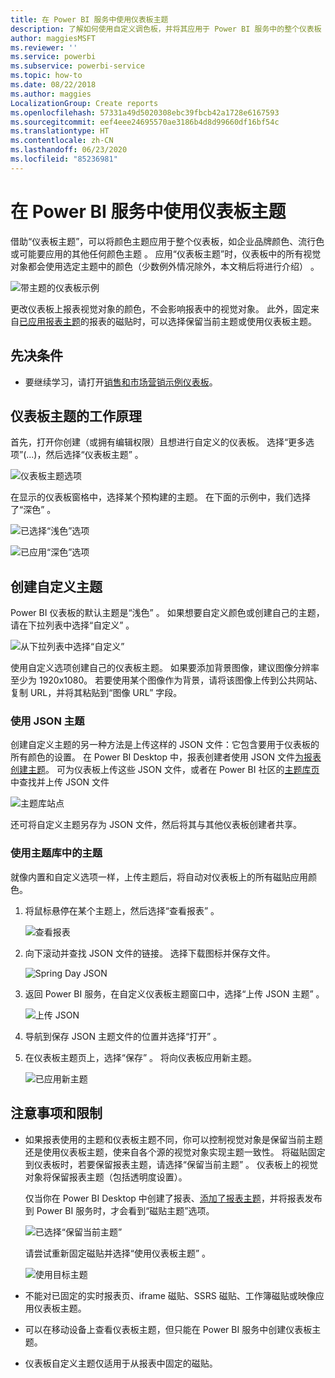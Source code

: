 ```yaml
---
title: 在 Power BI 服务中使用仪表板主题
description: 了解如何使用自定义调色板，并将其应用于 Power BI 服务中的整个仪表板
author: maggiesMSFT
ms.reviewer: ''
ms.service: powerbi
ms.subservice: powerbi-service
ms.topic: how-to
ms.date: 08/22/2018
ms.author: maggies
LocalizationGroup: Create reports
ms.openlocfilehash: 57331a49d5020308ebc39fbcb42a1728e6167593
ms.sourcegitcommit: eef4eee24695570ae3186b4d8d99660df16bf54c
ms.translationtype: HT
ms.contentlocale: zh-CN
ms.lasthandoff: 06/23/2020
ms.locfileid: "85236981"
---
```

# <a name="use-dashboard-themes-in-power-bi-service"></a>在 Power BI 服务中使用仪表板主题
借助“仪表板主题”，可以将颜色主题应用于整个仪表板，如企业品牌颜色、流行色或可能要应用的其他任何颜色主题  。 应用“仪表板主题”时，仪表板中的所有视觉对象都会使用选定主题中的颜色（少数例外情况除外，本文稍后将进行介绍）  。

![带主题的仪表板示例](media/service-dashboard-themes/power-bi-full-dashboard-theme.png)

更改仪表板上报表视觉对象的颜色，不会影响报表中的视觉对象。 此外，固定来自[已应用报表主题](desktop-report-themes.md)的报表的磁贴时，可以选择保留当前主题或使用仪表板主题。


## <a name="prerequisites"></a>先决条件
* 要继续学习，请打开[销售和市场营销示例仪表板](sample-datasets.md)。


## <a name="how-dashboard-themes-work"></a>仪表板主题的工作原理
首先，打开你创建（或拥有编辑权限）且想进行自定义的仪表板。 选择“更多选项”(...)，然后选择“仪表板主题”   。 

![仪表板主题选项](media/service-dashboard-themes/power-bi-dashboard-theme.png)

在显示的仪表板窗格中，选择某个预构建的主题。  在下面的示例中，我们选择了“深色”  。

![已选择“浅色”选项](media/service-dashboard-themes/power-bi-theme-menu.png)

![已应用“深色”选项](media/service-dashboard-themes/power-bi-theme-dark.png)

## <a name="create-a-custom-theme"></a>创建自定义主题

Power BI 仪表板的默认主题是“浅色”  。 如果想要自定义颜色或创建自己的主题，请在下拉列表中选择“自定义”  。 

![从下拉列表中选择“自定义”](media/service-dashboard-themes/power-bi-theme-custom.png)

使用自定义选项创建自己的仪表板主题。 如果要添加背景图像，建议图像分辨率至少为 1920x1080。 若要使用某个图像作为背景，请将该图像上传到公共网站、复制 URL，并将其粘贴到“图像 URL”  字段。 

### <a name="using-json-themes"></a>使用 JSON 主题
创建自定义主题的另一种方法是上传这样的 JSON 文件：它包含要用于仪表板的所有颜色的设置。 在 Power BI Desktop 中，报表创建者使用 JSON 文件[为报表创建主题](desktop-report-themes.md)。 可为仪表板上传这些 JSON 文件，或者在 Power BI 社区的[主题库页](https://community.powerbi.com/t5/Themes-Gallery/bd-p/ThemesGallery)中查找并上传 JSON 文件 

![主题库站点](media/service-dashboard-themes/power-bi-theme-gallery.png)

还可将自定义主题另存为 JSON 文件，然后将其与其他仪表板创建者共享。 

### <a name="use-a-theme-from-the-theme-gallery"></a>使用主题库中的主题

就像内置和自定义选项一样，上传主题后，将自动对仪表板上的所有磁贴应用颜色。 

1. 将鼠标悬停在某个主题上，然后选择“查看报表”  。

    ![查看报表](media/service-dashboard-themes/power-bi-choose-theme.png)

2. 向下滚动并查找 JSON 文件的链接。  选择下载图标并保存文件。

    ![Spring Day JSON](media/service-dashboard-themes/power-bi-theme-json.png)

3. 返回 Power BI 服务，在自定义仪表板主题窗口中，选择“上传 JSON 主题”  。

    ![上传 JSON](media/service-dashboard-themes/power-bi-upload-theme.png)

4. 导航到保存 JSON 主题文件的位置并选择“打开”  。

5. 在仪表板主题页上，选择“保存”  。 将向仪表板应用新主题。

    ![已应用新主题](media/service-dashboard-themes/power-bi-json.png)

## <a name="considerations-and-limitations"></a>注意事项和限制

* 如果报表使用的主题和仪表板主题不同，你可以控制视觉对象是保留当前主题还是使用仪表板主题，使来自各个源的视觉对象实现主题一致性。 将磁贴固定到仪表板时，若要保留报表主题，请选择“保留当前主题”  。 仪表板上的视觉对象将保留报表主题（包括透明度设置）。 

    仅当你在 Power BI Desktop 中创建了报表、[添加了报表主题](desktop-report-themes.md)，并将报表发布到 Power BI 服务时，才会看到“磁贴主题”选项。 

    ![已选择“保留当前主题”](media/service-dashboard-themes/power-bi-keep-current.png)

    请尝试重新固定磁贴并选择“使用仪表板主题”  。

    ![使用目标主题](media/service-dashboard-themes/power-bi-use-destination.png)

* 不能对已固定的实时报表页、iframe 磁贴、SSRS 磁贴、工作簿磁贴或映像应用仪表板主题。
* 可以在移动设备上查看仪表板主题，但只能在 Power BI 服务中创建仪表板主题。 
* 仪表板自定义主题仅适用于从报表中固定的磁贴。 

